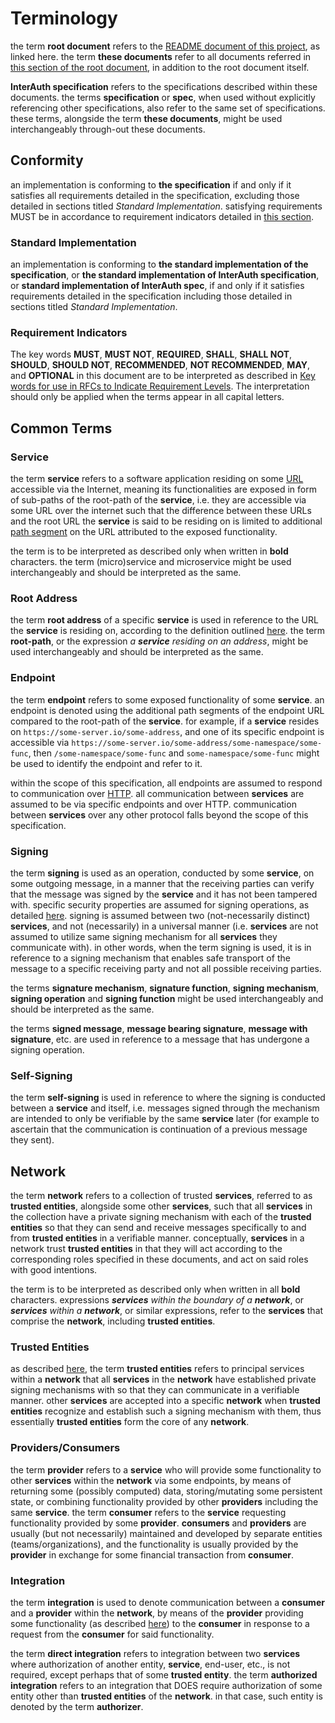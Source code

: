 # Terminology

the term **root document** refers to the [README document of this project](README.md), as linked
here. the term **these documents** refer to all documents referred in
[this section of the root document](README.md#contents),
in addition to the root document itself.

**InterAuth specification** refers to the specifications described within these documents.
the terms **specification** or **spec**, when used without explicitly referencing other specifications,
also refer to the same set of specifications. these terms, alongside the term **these documents**,
might be used interchangeably through-out these documents.

## Conformity

an implementation is conforming to **the specification** if and only if it satisfies all requirements
detailed in the specification, excluding those detailed in sections titled _Standard Implementation_.
satisfying requirements MUST be in accordance to requirement indicators detailed in [this section](#requirement-indicators).

### Standard Implementation

an implementation is conforming to **the standard implementation of the specification**, or
**the standard implementation of InterAuth specification**, or **standard implementation of InterAuth spec**,
if and only if it satisfies requirements detailed in the specification including those detailed
in sections titled _Standard Implementation_.

### Requirement Indicators

The key words **MUST**, **MUST NOT**, **REQUIRED**, **SHALL**, **SHALL NOT**,
**SHOULD**, **SHOULD NOT**, **RECOMMENDED**, **NOT RECOMMENDED**, **MAY**, and
**OPTIONAL** in this document are to be interpreted as described in
[Key words for use in RFCs to Indicate Requirement Levels](https://tools.ietf.org/html/rfc2119).
The interpretation should only be applied when the terms appear in
all capital letters.

## Common Terms

### Service

the term **service** refers to a software application residing on some
[URL](https://tools.ietf.org/html/rfc3986#section-1.1.3) accessible via the Internet, meaning its functionalities
are exposed in form of sub-paths of the root-path of the **service**, i.e. they are accessible
via some URL over the internet such that the difference between these URLs and the root URL
the **service** is said to be residing on is limited to additional
[path segment](https://tools.ietf.org/html/rfc3986#section-3.3) on the URL
attributed to the exposed functionality.

the term is to be interpreted as described only
when written in **bold** characters. the term (micro)service and microservice might be used
interchangeably and should be interpreted as the same.

### Root Address

the term **root address** of a specific **service** is used in reference to the URL the **service**
is residing on, according to the definition outlined [here](#service). the term **root-path**, or the expression
_a **service** residing on an address_,
might be used interchangeably and should be interpreted as the same.

### Endpoint

the term **endpoint** refers to some exposed functionality of some **service**. an endpoint is denoted
using the additional path segments of the endpoint URL compared to the root-path of the **service**.
for example, if a **service** resides on `https://some-server.io/some-address`, and one of its specific
endpoint is accessible via `https://some-server.io/some-address/some-namespace/some-func`, then
`/some-namespace/some-func` and `some-namespace/some-func` might be used to identify the endpoint
and refer to it.

within the scope of this specification, all endpoints are assumed to respond to communication over [HTTP](https://tools.ietf.org/html/rfc2616). all communication between **services** are assumed to be via specific
endpoints and over HTTP. communication between **services** over any other protocol falls beyond the scope of this specification.

### Signing

the term **signing** is used as an operation, conducted by some **service**, on some outgoing message,
in a manner that the receiving parties can verify that the message was signed by the **service** and it
has not been tampered with. specific security properties are assumed for signing operations, as detailed
[here](SECURITY.md#signatures). signing is assumed between two (not-necessarily distinct) **services**,
and not (necessarily) in a universal manner (i.e. **services** are not assumed to utilize same signing mechanism for all **services** they communicate with). in other words, when the term signing is used, it is in reference to a signing
mechanism that enables safe transport of the message to a specific receiving party and not all possible
receiving parties.

the terms **signature mechanism**, **signature function**, **signing mechanism**, **signing operation**
and **signing function** might be used interchangeably and should be interpreted as the same.

the terms **signed message**, **message bearing signature**, **message with signature**, etc. are used in
reference to a message that has undergone a signing operation.

### Self-Signing

the term **self-signing** is used in reference to where the signing is conducted between a **service** and
itself, i.e. messages signed through the mechanism are intended to only be verifiable by the same **service**
later (for example to ascertain that the communication is continuation of a previous message they sent).

## Network

the term **network** refers to a collection of trusted **services**, referred to as **trusted entities**, alongside some other **services**, such that all **services** in the collection have a private signing mechanism with each of the **trusted entities** so that they can send and receive messages specifically to and from **trusted entities** in a verifiable manner.
conceptually, **services** in a network trust **trusted entities** in that they will act according to the corresponding roles specified in these documents, and act on said roles with good intentions.

the term is to be interpreted as described only when written in all **bold** characters. expressions _**services** within the boundary of a **network**_, or _**services** within a **network**_, or similar expressions, refer to the **services**
that comprise the **network**, including **trusted entities**.

### Trusted Entities

as described [here](#network), the term **trusted entities** refers to principal services within a **network** that all **services** in the **network** have established private signing mechanisms with so that they can communicate in a verifiable manner. other **services** are accepted into a specific **network** when **trusted entities** recognize and establish such a signing mechanism with them, thus essentially **trusted entities** form the core of any **network**.

### Providers/Consumers

the term **provider** refers to a **service** who will provide some functionality to other **services** within the **network** via some endpoints, by means of returning some (possibly computed) data, storing/mutating some persistent state, or combining
functionality provided by other **providers** including the same **service**. the term **consumer** refers to the **service** requesting functionality provided by some **provider**. **consumers** and **providers** are usually (but not necessarily) maintained and developed by separate entities (teams/organizations), and the functionality is usually provided by the **provider** in exchange for some financial transaction from **consumer**.

### Integration

the term **integration** is used to denote communication between a **consumer** and a **provider** within the **network**, by means of the **provider** providing some functionality (as described [here](#providers-consumers)) to the **consumer** in response to a request from the **consumer** for said functionality.

the term **direct integration** refers to integration between two **services** where authorization of another entity,
**service**, end-user, etc., is not required, except perhaps that of some **trusted entity**. the term **authorized integration** refers to an integration that DOES require authorization of some entity other than **trusted entities** of
the **network**. in that case, such entity is denoted by the term **authorizer**.
